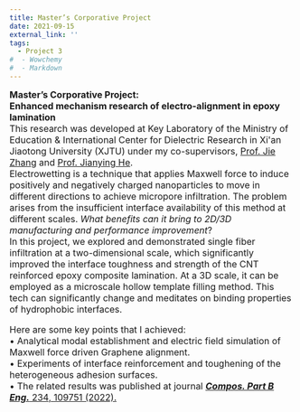 ```yaml
---
title: Master’s Corporative Project
date: 2021-09-15
external_link: ''
tags:
  - Project 3
#  - Wowchemy
#  - Markdown
---
```

<div style="font-size:16px;">
<b>Master’s Corporative Project:<br> Enhanced mechanism research of electro-alignment in epoxy lamination</b><br>
This research was developed at Key Laboratory of the Ministry of Education & International Center for Dielectric Research in Xi'an Jiaotong University (XJTU) under my co-supervisors, <a href="https://gr.xjtu.edu.cn/en/web/jzhang12"  target="_blank" rel="noopener">Prof. Jie Zhang</a> and <a href="https://scholar.google.com/citations?user=0goGooAAAAAJ&hl=zh-CN"  target="_blank" rel="noopener">Prof. Jianying He</a>.<br>
Electrowetting is a technique that applies Maxwell force to induce positively and negatively charged nanoparticles to move in different directions to achieve micropore infiltration. The problem arises from the insufficient interface availability of this method at different scales. <i>What benefits can it bring to 2D/3D manufacturing and performance improvement</i>?<br>
In this project, we explored and demonstrated single fiber infiltration at a two-dimensional scale, which significantly improved the interface toughness and strength of the CNT reinforced epoxy composite lamination. At a 3D scale, it can be employed as a microscale hollow template filling method. This tech can significantly change and meditates on binding properties of hydrophobic interfaces.<br>

Here are some key points that I achieved:<br>
•  Analytical modal establishment and electric field simulation of Maxwell force driven Graphene alignment.<br>
•  Experiments of interface reinforcement and toughening of the heterogeneous adhesion surfaces.<br>
•  The related results was published at journal <a href="https://doi.org/10.1016/j.compositesb.2022.110368" target="_blank" rel="noopener"><b><i>Compos. Part B Eng.</i></b> 234, 109751 (2022).</a>
<style>#section-markdown .max-w-prose{max-width:85%}</style>
</div>

<!--more-->